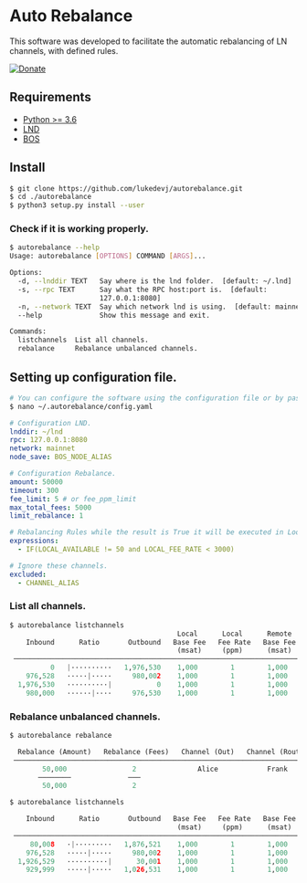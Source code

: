 # Auto Rebalance

This software was developed to facilitate the automatic rebalancing of LN channels, with defined rules.

[![Donate](https://img.shields.io/badge/Donate-Bitcoin-green.svg)](https://coinos.io/lukedevj)

## Requirements

- [Python >= 3.6](https://www.python.org/)
- [LND](https://github.com/LightningNetwork/lnd)
- [BOS](https://github.com/alexbosworth/balanceofsatoshis)

## Install
```bash
$ git clone https://github.com/lukedevj/autorebalance.git
$ cd ./autorebalance
$ python3 setup.py install --user
```

### Check if it is working properly.
```bash
$ autorebalance --help
Usage: autorebalance [OPTIONS] COMMAND [ARGS]...

Options:
  -d, --lnddir TEXT   Say where is the lnd folder.  [default: ~/.lnd]
  -s, --rpc TEXT      Say what the RPC host:port is.  [default:
                      127.0.0.1:8080]
  -n, --network TEXT  Say which network lnd is using.  [default: mainnet]
  --help              Show this message and exit.

Commands:
  listchannels  List all channels.
  rebalance     Rebalance unbalanced channels.

```

## Setting up configuration file.

```bash
# You can configure the software using the configuration file or by passing arguments through the command line.
$ nano ~/.autorebalance/config.yaml
```

```yaml
# Configuration LND.
lnddir: ~/lnd
rpc: 127.0.0.1:8080
network: mainnet
node_save: BOS_NODE_ALIAS

# Configuration Rebalance.
amount: 50000
timeout: 300
fee_limit: 5 # or fee_ppm_limit
max_total_fees: 5000
limit_rebalance: 1

# Rebalancing Rules while the result is True it will be executed in Loop until the expression is False.
expressions:
  - IF(LOCAL_AVAILABLE != 50 and LOCAL_FEE_RATE < 3000)

# Ignore these channels.
excluded:
  - CHANNEL_ALIAS
```
### List all channels.
```python
$ autorebalance listchannels
                                         Local      Local      Remote     Remote           
    Inbound      Ratio       Outbound   Base Fee   Fee Rate   Base Fee   Fee Rate   Alias  
                                         (msat)     (ppm)      (msat)     (ppm)            
 ───────────────────────────────────────────────────────────────────────────────────────── 
          0   |··········   1,976,530    1,000        1        1,000        1       Alice  
    976,528   ·····|·····     980,002    1,000        1        1,000        1       Alice  
  1,976,530   ··········|           0    1,000        1        1,000        1       Bob    
    980,000   ······|····     976,530    1,000        1        1,000        1       Bob 
```
### Rebalance unbalanced channels.

```python
$ autorebalance rebalance

  Rebalance (Amount)   Rebalance (Fees)   Channel (Out)   Channel (Route)   Channel (In)  
 ──────────────────────────────────────────────────────────────────────────────────────── 
        50,000                2               Alice            Frank            Bob       
       ────────              ───                                                          
        50,000                2                                                                 
```
```python
$ autorebalance listchannels

    Inbound      Ratio       Outbound   Base Fee   Fee Rate   Base Fee   Fee Rate   Alias  
                                         (msat)     (ppm)      (msat)     (ppm)            
 ───────────────────────────────────────────────────────────────────────────────────────── 
     80,008   ·|·········   1,876,521    1,000        1        1,000        1       Alice  
    976,528   ·····|·····     980,002    1,000        1        1,000        1       Alice  
  1,926,529   ··········|      30,001    1,000        1        1,000        1       Bob    
    929,999   ·····|·····   1,026,531    1,000        1        1,000        1       Bob 
```

